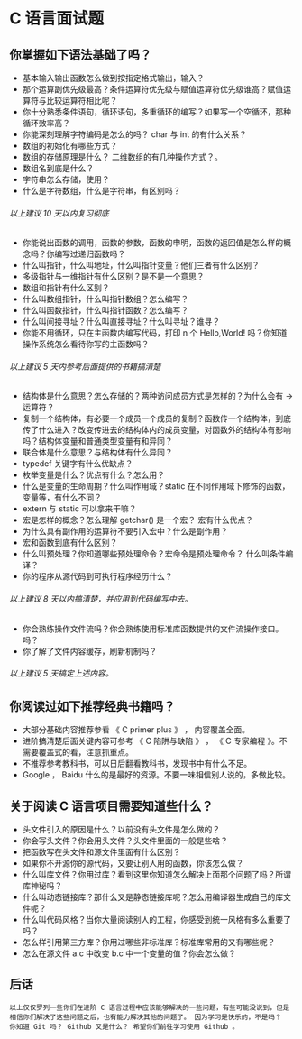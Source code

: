 # C 语言面试题

## 你掌握如下语法基础了吗？
+ 基本输入输出函数怎么做到按指定格式输出，输入？
+ 那个运算副优先级最高？条件运算符优先级与赋值运算符优先级谁高？赋值运算符与比较运算符相比呢？
+ 你十分熟悉条件语句，循环语句，多重循环的编写？如果写一个空循环，那种循环效率高？
+ 你能深刻理解字符编码是怎么的吗？ char 与 int 的有什么关系？
+ 数组的初始化有哪些方式？
+ 数组的存储原理是什么？ 二维数组的有几种操作方式？。
+ 数组名到底是什么？
+ 字符串怎么存储，使用？
+ 什么是字符数组，什么是字符串，有区别吗？

###### 以上建议 10 天以内复习彻底

+ 你能说出函数的调用，函数的参数，函数的申明，函数的返回值是怎么样的概念吗？你编写过递归函数吗？
+ 什么叫指针，什么叫地址，什么叫指针变量？他们三者有什么区别？
+ 多级指针与一维指针有什么区别？是不是一个意思？
+ 数组和指针有什么区别？
+ 什么叫数组指针，什么叫指针数组？怎么编写？
+ 什么叫函数指针，什么叫指针函数？怎么编写？
+ 什么叫间接寻址？什么叫直接寻址？什么叫寻址？谁寻？
+ 你能不用循环，只在主函数内编写代码，打印 n 个 Hello,World! 吗？你知道操作系统怎么看待你写的主函数吗？

###### 以上建议 5 天内参考后面提供的书籍搞清楚

+ 结构体是什么意思？怎么存储的？两种访问成员方式是怎样的？为什么会有 -> 运算符？
+ 复制一个结构体，有必要一个成员一个成员的复制？函数传一个结构体，到底传了什么进入？改变传进去的结构体内的成员变量，对函数外的结构体有影响吗？结构体变量和普通类型变量有和异同？
+ 联合体是什么意思？与结构体有什么异同？
+ typedef 关键字有什么优缺点？
+ 枚举变量是什么？优点有什么？怎么用？
+ 什么是变量的生命周期？什么叫作用域？static 在不同作用域下修饰的函数，变量等，有什么不同？
+ extern 与 static 可以拿来干嘛？
+ 宏是怎样的概念？怎么理解 getchar() 是一个宏？ 宏有什么优点？
+ 为什么具有副作用的运算符不要引入宏中？什么是副作用？
+ 宏和函数到底有什么区别？
+ 什么叫预处理？你知道哪些预处理命令？宏命令是预处理命令？ 什么叫条件编译？
+ 你的程序从源代码到可执行程序经历什么？

###### 以上建议 8 天以内搞清楚，并应用到代码编写中去。

+ 你会熟练操作文件流吗？你会熟练使用标准库函数提供的文件流操作接口。吗？
+ 你了解了文件内容缓存，刷新机制吗？

###### 以上建议 5 天搞定上述内容。


## 你阅读过如下推荐经典书籍吗？

- 大部分基础内容推荐参看 《 C primer plus 》 ， 内容覆盖全面。
- 进阶搞清楚后面关键内容可参考 《 C 陷阱与缺陷 》 ， 《 C 专家编程 》。不需要覆盖式的看，注意抓重点。
-  不推荐参考教科书，可以日后翻看教科书，发现书中有什么不足。
-  Google ， Baidu 什么的是最好的资源。不要一味相信别人说的，多做比较。

## 关于阅读 C 语言项目需要知道些什么？
+ 头文件引入的原因是什么？以前没有头文件是怎么做的？
+ 你会写头文件？你会用头文件？头文件里面的一般是些啥？
+ 把函数写在头文件和源文件里面有什么区别？
+ 如果你不开源你的源代码，又要让别人用的函数，你该怎么做？
+ 什么叫库文件？你用过库？看到这里你知道怎么解决上面那个问题了吗？所谓库神秘吗？
+ 什么叫动态链接库？那什么又是静态链接库呢？怎么用编译器生成自己的库文件呢？
+ 什么叫代码风格？当你大量阅读别人的工程，你感受到统一风格有多么重要了吗？
+ 怎么样引用第三方库？你用过哪些非标准库？标准库常用的又有哪些呢？
+ 怎么在源文件 a.c  中改变 b.c 中一个变量的值？你会怎么做？

## 后话
` 以上仅仅罗列一些你们在进阶 C 语言过程中应该能够解决的一些问题，有些可能没说到，但是相信你们解决了这些问题之后，也有能力解决其他的问题了。 因为学习是快乐的，不是吗？ `
` 你知道 Git 吗？ Github 又是什么？ 希望你们前往学习使用 Github 。`
